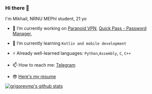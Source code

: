 ### Hi there 👋

I'm Mikhail, NRNU MEPhI student, 21 yo

- 🔭 I’m currently working on
[Paranoid VPN](https://github.com/Usvel/ParanoidVpnApp), 
[Quick Pass - Password Manager](https://github.com/grigorevmp/QuickPass-Mobile-Password-manager), 


- 🌱 I’m currently learning `Kotlin and mobile development`
- ⚡ Already well-learned languages: `Python`,`Assembly`, `C`, `C++`
- 📫 How to reach me: [Telegram](https://t.me/grigorevmp)
- 😎 [Here's my resume](https://docs.google.com/document/d/1mv_vGcYl5osJJkbbgTagEG_kvja1SqY32KoV8397wqg/edit?usp=sharing)


<a href="https://github.com/grigorevmp">
 <img align="center" src="https://github-readme-stats.vercel.app/api?username=grigorevmp&show_icons=true&theme=dark&line_height=27" alt="grigorevmp's github stats"/>
</a>
